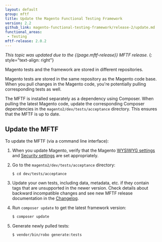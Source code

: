```yaml
---
layout: default
group: mftf
title: Update the Magento Functional Testing Framework
version: 2.2
github_link: magento-functional-testing-framework/release-2/update.md
functional_areas:
 - Testing
mftf-release: 2.0.2
---
```


_This topic was updated due to the {{page.mftf-release}} MFTF release._
{: style="text-align: right"}

Magento tests and the framework are stored in different repositories.

Magento tests are stored in the same repository as the Magento code base. When you pull changes in the Magento code, you're potentially pulling corresponding tests as well.

The MFTF is installed separately as a dependency using Composer. When pulling the latest Magento code, update the corresponding Composer dependencies in the `magento2/dev/tests/acceptance` directory. This ensures that the MFTF is up to date.

## Update the MFTF

To update the MFTF (via a command line interface):

1. When you update Magento, verify that the Magento [WYSIWYG settings](getting-started.html#wysiwyg-settings) and [Security settings](getting-started.html#security-settings) are set appropriately.
1. Go to the `magento2/dev/tests/acceptance` directory:

	```bash
	$ cd dev/tests/acceptance
	```
1. Update your own tests, including data, metadata, etc. if they contain tags that are unsupported in the newer version. Check details about backward incompatible changes and see new MFTF release documentation in the [Changelog](../changelog.html).
1. Run `composer update` to get the latest framework version:

	```bash
	$ composer update
	```

1. Generate newly pulled tests:

	```bash
	$ vendor/bin/robo generate:tests
	```